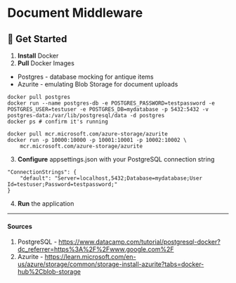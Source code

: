 # Document Middleware

## 🧰 Get Started
1. **Install** Docker
2. **Pull** Docker Images
- Postgres - database mocking for antique items
- Azurite - emulating Blob Storage for document uploads
```
docker pull postgres
docker run --name postgres-db -e POSTGRES_PASSWORD=testpassword -e POSTGRES_USER=testuser -e POSTGRES_DB=mydatabase -p 5432:5432 -v postgres-data:/var/lib/postgresql/data -d postgres
docker ps # confirm it's running
```
```
docker pull mcr.microsoft.com/azure-storage/azurite
docker run -p 10000:10000 -p 10001:10001 -p 10002:10002 \
    mcr.microsoft.com/azure-storage/azurite
```


3. **Configure** appsettings.json with your PostgreSQL connection string

```
"ConnectionStrings": {
	"default": "Server=localhost,5432;Database=mydatabase;User Id=testuser;Password=testpassword;"
}
```

4. **Run** the application

---
#### Sources
1. PostgreSQL - https://www.datacamp.com/tutorial/postgresql-docker?dc_referrer=https%3A%2F%2Fwww.google.com%2F
2. Azurite -  https://learn.microsoft.com/en-us/azure/storage/common/storage-install-azurite?tabs=docker-hub%2Cblob-storage